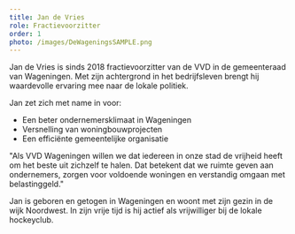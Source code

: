 ```yaml
---
title: Jan de Vries
role: Fractievoorzitter
order: 1
photo: /images/DeWageningsSAMPLE.png
---
```


Jan de Vries is sinds 2018 fractievoorzitter van de VVD in de gemeenteraad van Wageningen. Met zijn achtergrond in het bedrijfsleven brengt hij waardevolle ervaring mee naar de lokale politiek.

Jan zet zich met name in voor:

- Een beter ondernemersklimaat in Wageningen
- Versnelling van woningbouwprojecten
- Een efficiënte gemeentelijke organisatie

"Als VVD Wageningen willen we dat iedereen in onze stad de vrijheid heeft om het beste uit zichzelf te halen. Dat betekent dat we ruimte geven aan ondernemers, zorgen voor voldoende woningen en verstandig omgaan met belastinggeld."

Jan is geboren en getogen in Wageningen en woont met zijn gezin in de wijk Noordwest. In zijn vrije tijd is hij actief als vrijwilliger bij de lokale hockeyclub.
